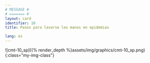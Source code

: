```yaml
---
# MESSAGE #
# ======= #
layout: card
identifier: 10
title: Pasos para lavarse las manos en epidemias

lang: es
---
```


![cmt-10_sp]({% render_depth %}assets/img/graphics/cmt-10_sp.png){:class="my-img-class"}
